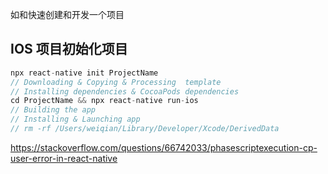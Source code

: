 如和快速创建和开发一个项目

## IOS 项目初始化项目
```js
npx react-native init ProjectName
// Downloading & Copying & Processing  template 
// Installing dependencies & CocoaPods dependencies 
cd ProjectName && npx react-native run-ios
// Building the app
// Installing & Launching app
// rm -rf /Users/weiqian/Library/Developer/Xcode/DerivedData
```
https://stackoverflow.com/questions/66742033/phasescriptexecution-cp-user-error-in-react-native
